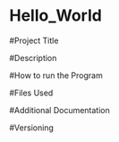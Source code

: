 # Hello_World

#Project Title

#Description

#How to run the Program

#Files Used 

#Additional Documentation

#Versioning

